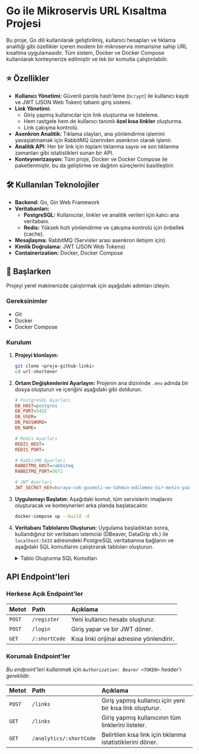 # Go ile Mikroservis URL Kısaltma Projesi

Bu proje, Go dili kullanılarak geliştirilmiş, kullanıcı hesapları ve tıklama analitiği gibi özellikler içeren modern bir mikroservis mimarisine sahip URL kısaltma uygulamasıdır. Tüm sistem, Docker ve Docker Compose kullanılarak konteynerize edilmiştir ve tek bir komutla çalıştırılabilir.

## ⭐ Özellikler

- **Kullanıcı Yönetimi:** Güvenli parola hash'leme (`bcrypt`) ile kullanıcı kaydı ve JWT (JSON Web Token) tabanlı giriş sistemi.
- **Link Yönetimi:**
    - Giriş yapmış kullanıcılar için link oluşturma ve listeleme.
    - Hem rastgele hem de kullanıcı tanımlı **özel kısa linkler** oluşturma.
    - Link çakışma kontrolü.
- **Asenkron Analitik:** Tıklama olayları, ana yönlendirme işlemini yavaşlatmamak için RabbitMQ üzerinden asenkron olarak işlenir.
- **Analitik API:** Her bir link için toplam tıklanma sayısı ve son tıklanma zamanları gibi istatistikleri sunan bir API.
- **Konteynerizasyon:** Tüm proje, Docker ve Docker Compose ile paketlenmiştir, bu da geliştirme ve dağıtım süreçlerini basitleştirir.

## 🛠️ Kullanılan Teknolojiler

- **Backend:** Go, Gin Web Framework
- **Veritabanları:**
    - **PostgreSQL:** Kullanıcılar, linkler ve analitik verileri için kalıcı ana veritabanı.
    - **Redis:** Yüksek hızlı yönlendirme ve çakışma kontrolü için önbellek (cache).
- **Mesajlaşma:** RabbitMQ (Servisler arası asenkron iletişim için).
- **Kimlik Doğrulama:** JWT (JSON Web Tokens)
- **Containerization:** Docker, Docker Compose

## 🚀 Başlarken

Projeyi yerel makinenizde çalıştırmak için aşağıdaki adımları izleyin.

### Gereksinimler

- Git
- Docker
- Docker Compose

### Kurulum

1.  **Projeyi klonlayın:**
    ```sh
    git clone <proje-github-linki>
    cd url-shortener
    ```

2.  **Ortam Değişkenlerini Ayarlayın:**
    Projenin ana dizininde `.env` adında bir dosya oluşturun ve içeriğini aşağıdaki gibi doldurun.
    ```ini
    # PostgreSQL Ayarları
    DB_HOST=postgres
    DB_PORT=5432
    DB_USER=
    DB_PASSWORD=
    DB_NAME=

    # Redis Ayarları
    REDIS_HOST=
    REDIS_PORT=

    # RabbitMQ Ayarları
    RABBITMQ_HOST=rabbitmq
    RABBITMQ_PORT=5672

    # JWT Ayarları
    JWT_SECRET_KEY=buraya-cok-guvenli-ve-tahmin-edilemez-bir-metin-yaz
    ```

3.  **Uygulamayı Başlatın:**
    Aşağıdaki komut, tüm servislerin imajlarını oluşturacak ve konteynerleri arka planda başlatacaktır.
    ```sh
    docker-compose up --build -d
    ```

4.  **Veritabanı Tablolarını Oluşturun:**
    Uygulama başladıktan sonra, kullandığınız bir veritabanı istemcisi (DBeaver, DataGrip vb.) ile `localhost:5433` adresindeki PostgreSQL veritabanına bağlanın ve aşağıdaki SQL komutlarını çalıştırarak tabloları oluşturun.

    <details>
    <summary>Tablo Oluşturma SQL Komutları</summary>

    ```sql
    -- Kullanıcıları tutmak için
    CREATE TABLE users (
        id SERIAL PRIMARY KEY,
        email VARCHAR(255) UNIQUE NOT NULL,
        password_hash VARCHAR(255) NOT NULL,
        created_at TIMESTAMP WITH TIME ZONE DEFAULT NOW()
    );

    -- Linkleri ve sahiplerini tutmak için
    CREATE TABLE links (
        id SERIAL PRIMARY KEY,
        owner_id INTEGER REFERENCES users(id),
        short_code VARCHAR(50) UNIQUE NOT NULL,
        original_url TEXT NOT NULL,
        created_at TIMESTAMP WITH TIME ZONE DEFAULT NOW()
    );

    -- Tıklama olaylarını tutmak için
    CREATE TABLE clicks (
        id SERIAL PRIMARY KEY,
        short_code VARCHAR(10) NOT NULL,
        clicked_at TIMESTAMP WITH TIME ZONE DEFAULT NOW()
    );
    ```
    </details>

##  API Endpoint'leri

### Herkese Açık Endpoint'ler

| Metot | Path | Açıklama |
| :--- | :--- | :--- |
| `POST` | `/register` | Yeni kullanıcı hesabı oluşturur. |
| `POST` | `/login` | Giriş yapar ve bir JWT döner. |
| `GET` | `/:shortCode` | Kısa linki orijinal adresine yönlendirir. |

### Korumalı Endpoint'ler
*Bu endpoint'leri kullanmak için `Authorization: Bearer <TOKEN>` header'ı gereklidir.*

| Metot | Path | Açıklama |
| :--- | :--- | :--- |
| `POST` | `/links` | Giriş yapmış kullanıcı için yeni bir kısa link oluşturur. |
| `GET` | `/links` | Giriş yapmış kullanıcının tüm linklerini listeler. |
| `GET` | `/analytics/:shortCode` | Belirtilen kısa link için tıklanma istatistiklerini döner. |